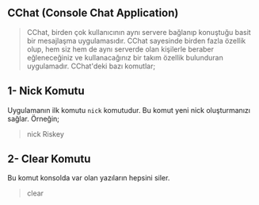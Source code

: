 ## CChat (Console Chat Application)
> CChat, birden çok kullanıcının aynı servere bağlanıp konuştuğu basit bir mesajlaşma uygulamasıdır. CChat sayesinde birden fazla özellik olup, hem siz hem de aynı serverde olan kişilerle beraber eğleneceğiniz ve kullanacağınız bir takım özellik bulunduran uygulamadır. CChat'deki bazı komutlar;

## 1- Nick Komutu
Uygulamanın ilk komutu `nick` komutudur. Bu komut yeni nick oluşturmanızı sağlar.
Örneğin;
> nick Riskey

## 2- Clear Komutu
Bu komut konsolda var olan yazıların hepsini siler.
> clear
